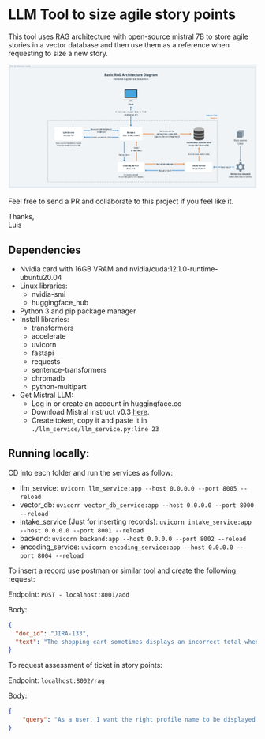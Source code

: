 # LLM Tool to size agile story points
This tool uses RAG architecture with open-source mistral 7B to store agile stories in a vector database and then use them as a reference when requesting to size a new story.

![Architecture Diagram](./architecture_diagram.png)

Feel free to send a PR and collaborate to this project if you feel like it.

Thanks, <br />Luis

## Dependencies
- Nvidia card with 16GB VRAM and nvidia/cuda:12.1.0-runtime-ubuntu20.04
- Linux libraries:
    - nvidia-smi
    - huggingface_hub
- Python 3 and pip package manager
- Install libraries:
    - transformers
    - accelerate
    - uvicorn
    - fastapi
    - requests
    - sentence-transformers
    - chromadb
    - python-multipart
- Get Mistral LLM:
    - Log in or create an account in huggingface.co
    - Download Mistral instruct v0.3 [here](https://huggingface.co/mistralai/Mistral-7B-Instruct-v0.3).
    - Create token, copy it and paste it in `./llm_service/llm_service.py:line 23`

## Running locally:
CD into each folder and run the services as follow:
- llm_service: `uvicorn llm_service:app --host 0.0.0.0 --port 8005 --reload`
- vector_db: `uvicorn vector_db_service:app --host 0.0.0.0 --port 8000 --reload`
- intake_service (Just for inserting records): `uvicorn intake_service:app --host 0.0.0.0 --port 8001 --reload`
- backend: `uvicorn backend:app --host 0.0.0.0 --port 8002 --reload`
- encoding_service: `uvicorn encoding_service:app --host 0.0.0.0 --port 8004 --reload`

To insert a record use postman or similar tool and create the following request:

Endpoint: `POST - localhost:8001/add`

Body:
```json
{
  "doc_id": "JIRA-133",
  "text": "The shopping cart sometimes displays an incorrect total when items are added or removed quickly. Steps to Reproduce: 1. Add multiple items to the cart. 2. Rapidly remove and add items. 3. Notice the total does not update correctly. Expected Behavior: - The total should always reflect the current items in the cart. Priority: Critical Story Points: 8 Labels: cart, bug, urgent Components: frontend, backend Assignee: oliver_smith Created: 2024-02-14 Updated: 2024-02-22 Status: In Progress"
}
```

To request assessment of ticket in story points:

Endpoint: `localhost:8002/rag`

Body:
```json
{
    "query": "As a user, I want the right profile name to be displayed. Currently the wrong name is being displayed Acceptance Criteria: - When I load the profile page, the right name shows up. Labels: profile, wrong data Components: frontend Assignee: Neo Created: 2024-02-11 Updated: 2024-02-20 Status: Backlog"
}
```